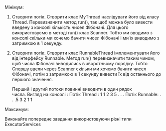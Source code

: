 Мінімум: 
1. Створити потік. Створити клас MyThread наслідувати його від класу Thread. Перевизначити метод run(), так щоб можна було вивести введену з консолі кількість чисел Фібоначі. Для цього використовуємо в методі run() клас Scanner. Тобто ми вводимо з консолі скільки ми хочемо бачити чисел Фібоначі і ми їх виводимо з затримкою в 1 секунду. 

2. Створити потік. Створити клас RunnableThread імплементувати його від інтерфейсу Runnable. Метод run() перевизначити таким чином, щоб числа Фібоначі виводились в зворотньому порядку. Тобто Спершу ввели через Scanner скільки ми хочемо бачити чисел Фібоначі, потім з затримкою в 1 секунду вивести їх від останнього до першого значення. 

    Перший і другий потоки повинні виводити в один рядок числа. Вигляд на консолі : Потік Thread : 1 1 2 3 5 . . . Потік Runnable: . . .5 3 2 1 1 

Максимум: 

Виконайте попереднє завдання використовуючи різні типи ExecutorServices